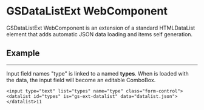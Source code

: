 # GSDataListExt WebComponent
 
GSDataListExt WebComponent is an extension of a standard HTMLDataList element that adds automatic JSON data loading and items self generation.
 
## Example
---
Input field names "type" is linked to a **<datalist>** named **types**. When **<datalist>** is loaded with the data, the input field will become an editable ComboBox.
 
```
<input type="text" list="types" name="type" class="form-control">
<datalist id="types" is="gs-ext-datalist" data="datalist.json"></datalist>11
```
